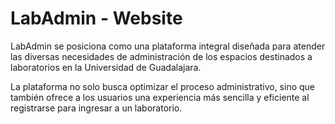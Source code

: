 # LabAdmin - Website

LabAdmin se posiciona como una plataforma integral diseñada para atender las diversas necesidades de administración de los espacios destinados a laboratorios en la Universidad de Guadalajara.

La plataforma no solo busca optimizar el proceso administrativo, sino que también ofrece a los usuarios una experiencia más sencilla y eficiente al registrarse para ingresar a un laboratorio.
